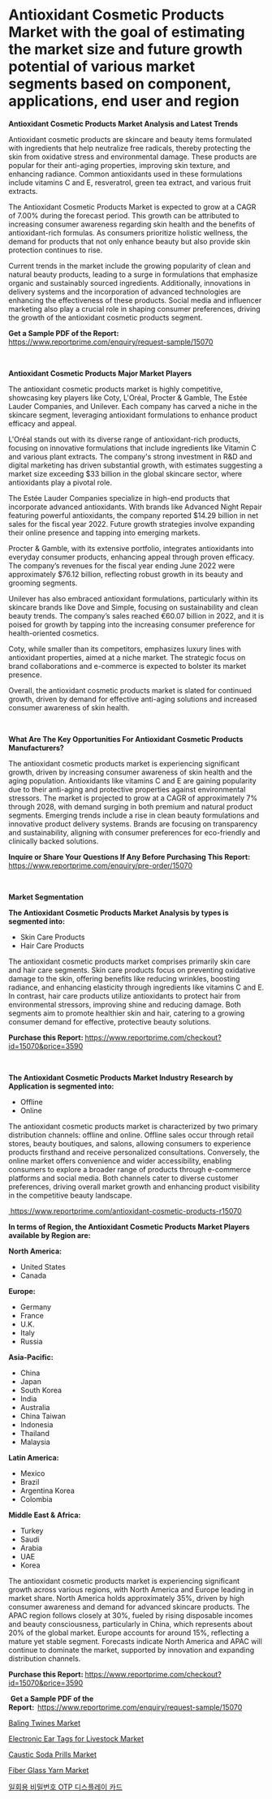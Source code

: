 <p><h1>Antioxidant Cosmetic Products Market with the goal of estimating the market size and future growth potential of various market segments based on component, applications, end user and region</h1></p><p><strong>Antioxidant Cosmetic Products Market Analysis and Latest Trends</strong></p>
<p><p>Antioxidant cosmetic products are skincare and beauty items formulated with ingredients that help neutralize free radicals, thereby protecting the skin from oxidative stress and environmental damage. These products are popular for their anti-aging properties, improving skin texture, and enhancing radiance. Common antioxidants used in these formulations include vitamins C and E, resveratrol, green tea extract, and various fruit extracts.</p><p>The Antioxidant Cosmetic Products Market is expected to grow at a CAGR of 7.00% during the forecast period. This growth can be attributed to increasing consumer awareness regarding skin health and the benefits of antioxidant-rich formulas. As consumers prioritize holistic wellness, the demand for products that not only enhance beauty but also provide skin protection continues to rise.</p><p>Current trends in the market include the growing popularity of clean and natural beauty products, leading to a surge in formulations that emphasize organic and sustainably sourced ingredients. Additionally, innovations in delivery systems and the incorporation of advanced technologies are enhancing the effectiveness of these products. Social media and influencer marketing also play a crucial role in shaping consumer preferences, driving the growth of the antioxidant cosmetic products segment.</p></p>
<p><strong>Get a Sample PDF of the Report:&nbsp;</strong> <a href="https://www.reportprime.com/enquiry/request-sample/15070">https://www.reportprime.com/enquiry/request-sample/15070</a></p>
<p>&nbsp;</p>
<p><strong>Antioxidant Cosmetic Products Major Market Players</strong></p>
<p><p>The antioxidant cosmetic products market is highly competitive, showcasing key players like Coty, L'Oréal, Procter & Gamble, The Estée Lauder Companies, and Unilever. Each company has carved a niche in the skincare segment, leveraging antioxidant formulations to enhance product efficacy and appeal.</p><p>L'Oréal stands out with its diverse range of antioxidant-rich products, focusing on innovative formulations that include ingredients like Vitamin C and various plant extracts. The company's strong investment in R&D and digital marketing has driven substantial growth, with estimates suggesting a market size exceeding $33 billion in the global skincare sector, where antioxidants play a pivotal role.</p><p>The Estée Lauder Companies specialize in high-end products that incorporate advanced antioxidants. With brands like Advanced Night Repair featuring powerful antioxidants, the company reported $14.29 billion in net sales for the fiscal year 2022. Future growth strategies involve expanding their online presence and tapping into emerging markets.</p><p>Procter & Gamble, with its extensive portfolio, integrates antioxidants into everyday consumer products, enhancing appeal through proven efficacy. The company’s revenues for the fiscal year ending June 2022 were approximately $76.12 billion, reflecting robust growth in its beauty and grooming segments.</p><p>Unilever has also embraced antioxidant formulations, particularly within its skincare brands like Dove and Simple, focusing on sustainability and clean beauty trends. The company’s sales reached €60.07 billion in 2022, and it is poised for growth by tapping into the increasing consumer preference for health-oriented cosmetics.</p><p>Coty, while smaller than its competitors, emphasizes luxury lines with antioxidant properties, aimed at a niche market. The strategic focus on brand collaborations and e-commerce is expected to bolster its market presence.</p><p>Overall, the antioxidant cosmetic products market is slated for continued growth, driven by demand for effective anti-aging solutions and increased consumer awareness of skin health.</p></p>
<p>&nbsp;</p>
<p><strong>What Are The Key Opportunities For Antioxidant Cosmetic Products Manufacturers?</strong></p>
<p><p>The antioxidant cosmetic products market is experiencing significant growth, driven by increasing consumer awareness of skin health and the aging population. Antioxidants like vitamins C and E are gaining popularity due to their anti-aging and protective properties against environmental stressors. The market is projected to grow at a CAGR of approximately 7% through 2028, with demand surging in both premium and natural product segments. Emerging trends include a rise in clean beauty formulations and innovative product delivery systems. Brands are focusing on transparency and sustainability, aligning with consumer preferences for eco-friendly and clinically backed solutions.</p></p>
<p><strong>Inquire or Share Your Questions If Any Before Purchasing This Report:</strong> <a href="https://www.reportprime.com/enquiry/pre-order/15070">https://www.reportprime.com/enquiry/pre-order/15070</a></p>
<p>&nbsp;</p>
<p><strong>Market Segmentation</strong></p>
<p><strong>The Antioxidant Cosmetic Products Market Analysis by types is segmented into:</strong></p>
<p><ul><li>Skin Care Products</li><li>Hair Care Products</li></ul></p>
<p><p>The antioxidant cosmetic products market comprises primarily skin care and hair care segments. Skin care products focus on preventing oxidative damage to the skin, offering benefits like reducing wrinkles, boosting radiance, and enhancing elasticity through ingredients like vitamins C and E. In contrast, hair care products utilize antioxidants to protect hair from environmental stressors, improving shine and reducing damage. Both segments aim to promote healthier skin and hair, catering to a growing consumer demand for effective, protective beauty solutions.</p></p>
<p><strong>Purchase this Report:&nbsp;</strong><a href="https://www.reportprime.com/checkout?id=15070&price=3590">https://www.reportprime.com/checkout?id=15070&price=3590</a></p>
<p>&nbsp;</p>
<p><strong>The Antioxidant Cosmetic Products Market Industry Research by Application is segmented into:</strong></p>
<p><ul><li>Offline</li><li>Online</li></ul></p>
<p><p>The antioxidant cosmetic products market is characterized by two primary distribution channels: offline and online. Offline sales occur through retail stores, beauty boutiques, and salons, allowing consumers to experience products firsthand and receive personalized consultations. Conversely, the online market offers convenience and wider accessibility, enabling consumers to explore a broader range of products through e-commerce platforms and social media. Both channels cater to diverse customer preferences, driving overall market growth and enhancing product visibility in the competitive beauty landscape.</p></p>
<p><a href="https://www.reportprime.com/antioxidant-cosmetic-products-r15070">&nbsp;https://www.reportprime.com/antioxidant-cosmetic-products-r15070</a></p>
<p><strong>In terms of Region, the Antioxidant Cosmetic Products Market Players available by Region are:</strong></p>
<p>
    <p> <strong> North America: </strong>
        <ul>
            <li>United States</li>
            <li>Canada</li>
        </ul>
        </p> 
    <p> <strong> Europe: </strong>
        <ul>
            <li>Germany</li>
            <li>France</li>
            <li>U.K.</li>
            <li>Italy</li>
            <li>Russia</li>
        </ul>
        </p> 
    <p> <strong> Asia-Pacific: </strong>
        <ul>
            <li>China</li>
            <li>Japan</li>
            <li>South Korea</li>
            <li>India</li>
            <li>Australia</li>
            <li>China Taiwan</li>
            <li>Indonesia</li>
            <li>Thailand</li>
            <li>Malaysia</li>
        </ul>
        </p> 
    <p> <strong> Latin America: </strong>
        <ul>
            <li>Mexico</li>
            <li>Brazil</li>
            <li>Argentina Korea</li>
            <li>Colombia</li>
        </ul>
        </p> 
    <p> <strong> Middle East & Africa: </strong>
        <ul>
            <li>Turkey</li>
            <li>Saudi</li>
            <li>Arabia</li>
            <li>UAE</li>
            <li>Korea</li>
        </ul>
    </p>
    </p>
<p><p>The antioxidant cosmetic products market is experiencing significant growth across various regions, with North America and Europe leading in market share. North America holds approximately 35%, driven by high consumer awareness and demand for advanced skincare products. The APAC region follows closely at 30%, fueled by rising disposable incomes and beauty consciousness, particularly in China, which represents about 20% of the global market. Europe accounts for around 15%, reflecting a mature yet stable segment. Forecasts indicate North America and APAC will continue to dominate the market, supported by innovation and expanding distribution channels.</p></p>
<p><strong>Purchase this Report: </strong><a href="https://www.reportprime.com/checkout?id=15070&price=3590">https://www.reportprime.com/checkout?id=15070&price=3590</a></p>
<p>&nbsp;<strong>Get a Sample PDF of the Report:&nbsp;&nbsp;</strong><a href="https://www.reportprime.com/enquiry/request-sample/15070">https://www.reportprime.com/enquiry/request-sample/15070</a></p>
<p><strong></strong></p>
<p><p><a href="https://issuu.com/reportprime-2/docs/baling-twines-market-size-2030.pptx_52128f14efd63d">Baling Twines Market</a></p><p><a href="https://issuu.com/reportprime-2/docs/electronic-ear-tags-for-livestock-m_ae1a06ec3d99de">Electronic Ear Tags for Livestock Market</a></p><p><a href="https://medium.com/@trameciabutler45/the-caustic-soda-prills-market-research-report-provides-an-in-depth-and-up-to-date-analysis-of-061d438524bc">Caustic Soda Prills Market</a></p><p><a href="https://medium.com/@trameciabutler45/the-growth-of-the-fiber-glass-yarn-market-has-been-significant-driven-by-various-critical-1c49cfaabf5b">Fiber Glass Yarn Market</a></p><p><a href="https://medium.com/@wallacecumfgmings567556/one-time-password-otp-display-card-market-%EC%9D%98-%EA%B8%80%EB%A1%9C%EB%B2%8C-%EC%8B%9C%EC%9E%A5-%EA%B0%9C%EC%9A%94%EB%8A%94-%EC%A0%84-%EC%84%B8%EA%B3%84-%EB%B0%8F-%EC%A3%BC%EC%9A%94-%EC%8B%9C%EC%9E%A5%EC%9D%98-%EC%82%B0%EC%97%85%EC%97%90-%EC%98%81%ED%96%A5%EC%9D%84-%EB%AF%B8%EC%B9%98%EB%8A%94-%EC%A3%BC%EC%9A%94-%ED%8A%B8%EB%A0%8C%EB%93%9C%EC%97%90-%EB%8C%80%ED%95%9C-%EB%8F%85%ED%8A%B9%ED%95%9C-b01db7f2badd">일회용 비밀번호 OTP 디스플레이 카드</a></p></p>